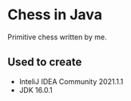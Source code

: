 # Chess in Java
Primitive chess written by me.

## Used to create
- InteliJ IDEA Community 2021.1.1
- JDK 16.0.1